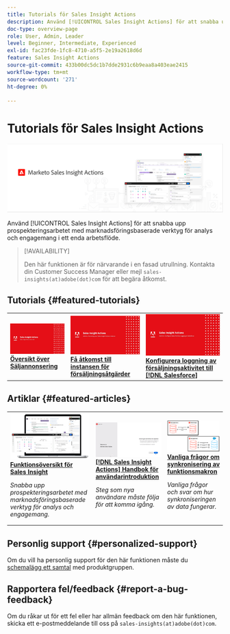```yaml
---
title: Tutorials för Sales Insight Actions
description: Använd [!UICONTROL Sales Insight Actions] för att snabba upp prospekteringsarbetet med marknadsföringsbaserade verktyg för analys och engagemang i ett enda arbetsflöde.
doc-type: overview-page
role: User, Admin, Leader
level: Beginner, Intermediate, Experienced
exl-id: fac23fde-1fc8-4710-a5f5-2e19a2618d6d
feature: Sales Insight Actions
source-git-commit: 433b00dc5dc1b7dde2931c6b9eaa8a403eae2415
workflow-type: tm+mt
source-wordcount: '271'
ht-degree: 0%

---
```


# Tutorials för Sales Insight Actions

![](assets/header.png)

Använd [!UICONTROL Sales Insight Actions] för att snabba upp prospekteringsarbetet med marknadsföringsbaserade verktyg för analys och engagemang i ett enda arbetsflöde.

>[!AVAILABILITY]
>
>Den här funktionen är för närvarande i en fasad utrullning. Kontakta din Customer Success Manager eller mejl `sales-insights(at)adobe(dot)com` för att begära åtkomst.

## Tutorials {#featured-tutorials}

<table style="table-layout:fixed">
<tr>
<td>
<a href="/help/sales-insight-actions/sales-insight-actions-overview.md"><img alt="miniatyrbild för Sales Insight Actions Overview" src="assets/sales-insight-actions-feature-overview-videothumb.png" /></a>
<div><a href="/help/sales-insight-actions/sales-insight-actions-overview.md"><strong>Översikt över Säljannonsering</strong></a></div>
</td>
<td>
<a href="/help/sales-insight-actions/accessing-your-sales-insight-actions-instance.md"><img alt="miniatyrbild för att komma åt din instans av Sales Insight Actions" src="assets/accessing-your-sales-insight-actions-instance-videothumb.png" /></a>
<div><a href="/help/sales-insight-actions/accessing-your-sales-insight-actions-instance.md"><strong>Få åtkomst till instansen för försäljningsåtgärder</strong></a></div>
</td>
<td>
<a href="/help/sales-insight-actions/configure-sales-activity-logging-to-salesforce.md"><img alt="miniatyrbild för Konfigurera loggning av försäljningsaktivitet till [!DNL Salesforce]" src="assets/configure-sales-activity-logging-to-salesforce-videothumb.png" /></a>
<div><a href="/help/sales-insight-actions/configure-sales-activity-logging-to-salesforce.md"><strong>Konfigurera loggning av försäljningsaktivitet till [!DNL Salesforce]</strong></a></div>
</td>
</tr>
</table>

## Artiklar {#featured-articles}

<table style="table-layout:fixed">
<tr>
<td>
<a href="https://experienceleague.adobe.com/docs/marketo/using/product-docs/marketo-sales-insight/actions/sales-insight-actions-feature-overview.html"><img alt="miniatyrbild för Sales Insight Actions Function Overview" src="assets/sales-insight-actions-feature-overview-thumb.png" /></a>
<div><a href="https://experienceleague.adobe.com/docs/marketo/using/product-docs/marketo-sales-insight/actions/sales-insight-actions-feature-overview.html"><strong>Funktionsöversikt för Sales Insight</strong></a></div>
<p><em>Snabba upp prospekteringsarbetet med marknadsföringsbaserade verktyg för analys och engagemang.</em></p>
</td>
<td>
<a href="https://experienceleague.adobe.com/docs/marketo/using/product-docs/marketo-sales-insight/actions/getting-started/sales-insight-actions-user-onboarding-checklist.html"><img alt="miniatyrbild för [!DNL Sales Insight Actions] Handbok för användarintroduktion" src="assets/sales-insight-actions-user-onboarding-guide-thumb.png" /></a>
<div><a href="https://experienceleague.adobe.com/docs/marketo/using/product-docs/marketo-sales-insight/actions/getting-started/sales-insight-actions-user-onboarding-checklist.html"><strong>[!DNL Sales Insight Actions] Handbok för användarintroduktion</strong></a></div>
<p><em>Steg som nya användare måste följa för att komma igång.</em></p>
</td>
<td>
<a href="https://experienceleague.adobe.com/docs/marketo/using/product-docs/marketo-sales-insight/actions/admin/actions-data-sync-faq.html"><img alt="miniatyrbild för frågor och svar om synkronisering av funktionsmakron" src="assets/actions-data-sync-faq-thumb.png" /></a>
<div><a href="https://experienceleague.adobe.com/docs/marketo/using/product-docs/marketo-sales-insight/actions/admin/actions-data-sync-faq.html"><strong>Vanliga frågor om synkronisering av funktionsmakron</strong></a></div>
<p><em>Vanliga frågor och svar om hur synkroniseringen av data fungerar.</em></p>
</td>
</tr>
</table>

## Personlig support {#personalized-support}

Om du vill ha personlig support för den här funktionen måste du [schemalägg ett samtal](https://outlook.office365.com/owa/calendar/AdobeInc1@adobe.onmicrosoft.com/bookings/) med produktgruppen.

## Rapportera fel/feedback {#report-a-bug-feedback}

Om du råkar ut för ett fel eller har allmän feedback om den här funktionen, skicka ett e-postmeddelande till oss på `sales-insights(at)adobe(dot)com`.
